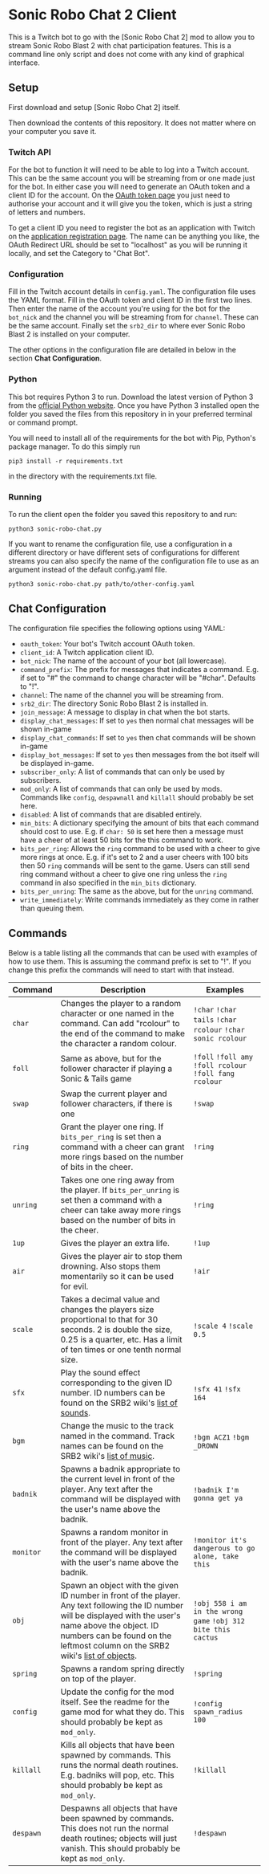 # Sonic Robo Chat 2 Client

This is a Twitch bot to go with the [Sonic Robo Chat 2] mod to allow you to
stream Sonic Robo Blast 2 with chat participation features. This is a command
line only script and does not come with any kind of graphical interface.


## Setup

First download and setup [Sonic Robo Chat 2] itself.

Then download the contents of this repository. It does not matter where on your
computer you save it.


### Twitch API

For the bot to function it will need to be able to log into a Twitch account.
This can be the same account you will be streaming from or one made just for the
bot. In either case you will need to generate an OAuth token and a client ID for
the account. On the [OAuth token page] you just need to authorise your account
and it will give you the token, which is just a string of letters and numbers.

To get a client ID you need to register the bot as an application with Twitch
on the [application registration page]. The name can be anything you like, the
OAuth Redirect URL should be set to "localhost" as you will be running it
locally, and set the Category to "Chat Bot".

[OAuth token page]: https://twitchapps.com/tmi/
[application registration page]: https://dev.twitch.tv/console/apps/create

### Configuration

Fill in the Twitch account details in `config.yaml`. The configuration file uses
the YAML format. Fill in the OAuth token and client ID in the first two lines.
Then enter the name of the account you're using for the bot for the `bot_nick`
and the channel you will be streaming from for `channel`. These can be the same
account. Finally set the `srb2_dir` to where ever Sonic Robo Blast 2 is
installed on your computer.

The other options in the configuration file are detailed in below in the section
**Chat Configuration**.


### Python

This bot requires Python 3 to run. Download the latest version of Python 3 from
the [official Python website]. Once you have Python 3 installed open the folder
you saved the files from this repository in in your preferred terminal or
command prompt.

You will need to install all of the requirements for the bot with Pip, Python's
package manager. To do this simply run

`pip3 install -r requirements.txt`

in the directory with the requirements.txt file.


[official Python website]: https://python.org

### Running

To run the client open the folder you saved this repository to and run:

`python3 sonic-robo-chat.py`

If you want to rename the configuration file, use a configuration in a different
directory or have different sets of configurations for different streams you can
also specify the name of the configuration file to use as an argument instead of
the default config.yaml file.

`python3 sonic-robo-chat.py path/to/other-config.yaml`


## Chat Configuration

The configuration file specifies the following options using YAML:

* `oauth_token`: Your bot's Twitch account OAuth token.
* `client_id`: A Twitch application client ID.
* `bot_nick`: The name of the account of your bot (all lowercase).
* `command_prefix`: The prefix for messages that indicates a command. E.g. if
  set to "#" the command to change character will be "#char". Defaults to "!".
* `channel`: The name of the channel you will be streaming from.
* `srb2_dir`: The directory Sonic Robo Blast 2 is installed in.
* `join_message`: A message to display in chat when the bot starts.
* `display_chat_messages`: If set to `yes` then normal chat messages will be
  shown in-game
* `display_chat_commands`: If set to `yes` then chat commands will be shown
  in-game
* `display_bot_messages`: If set to `yes` then messages from the bot itself will
  be displayed in-game.
* `subscriber_only`: A list of commands that can only be used by subscribers.
* `mod_only`: A list of commands that can only be used by mods. Commands like
  `config`, `despawnall` and `killall` should probably be set here.
* `disabled`: A list of commands that are disabled entirely.
* `min_bits`: A dictionary specifying the amount of bits that each command should
  cost to use. E.g. if `char: 50` is set here then a message must have a cheer
  of at least 50 bits for the this command to work.
* `bits_per_ring`: Allows the `ring` command to be used with a cheer to give 
  more rings at once. E.g. if it's set to 2 and a user cheers with 100 bits then
  50 `ring` commands will be sent to the game. Users can still send ring command
  without a cheer to give one ring unless the `ring` command in also specified
  in the `min_bits` dictionary.
* `bits_per_unring`: The same as the above, but for the `unring` command.
* `write_immediately`: Write commands immediately as they come in rather than
  queuing them.

## Commands

Below is a table listing all the commands that can be used with examples of how
to use them. This is assuming the command prefix is set to "!". If you change
this prefix the commands will need to start with that instead.

| Command   | Description                                                                                                                                                                                                                                     | Examples                                                      |
|-----------|-------------------------------------------------------------------------------------------------------------------------------------------------------------------------------------------------------------------------------------------------|---------------------------------------------------------------|
| `char`    | Changes the player to a random character or one named in the command. Can add "rcolour" to the end of the command to make the character a random colour.                                                                                        | `!char` `!char tails` `!char rcolour` `!char sonic rcolour`   |
| `foll`    | Same as above, but for the follower character if playing a Sonic & Tails game                                                                                                                                                                   | `!foll` `!foll amy` `!foll rcolour` `!foll fang rcolour`      |
| `swap`    | Swap the current player and follower characters, if there is one                                                                                                                                                                                | `!swap`                                                       |
| `ring`    | Grant the player one ring. If `bits_per_ring` is set then a command with a cheer can grant more rings based on the number of bits in the cheer.                                                                                                 | `!ring`                                                       |
| `unring`  | Takes one one ring away from the player. If `bits_per_unring` is set then a command with a cheer can take away more rings based on the number of bits in the cheer.                                                                             | `!ring`                                                       |
| `1up`     | Gives the player an extra life.                                                                                                                                                                                                                 | `!1up`                                                        |
| `air`     | Gives the player air to stop them drowning. Also stops them momentarily so it can be used for evil.                                                                                                                                             | `!air`                                                        |
| `scale`   | Takes a decimal value and changes the players size proportional to that for 30 seconds. 2 is double the size, 0.25 is a quarter, etc. Has a limit of ten times or one tenth normal size.                                                        | `!scale 4` `!scale 0.5`                                       |
| `sfx`     | Play the sound effect corresponding to the given ID number. ID numbers can be found on the SRB2 wiki's [list of sounds].                                                                                                                        | `!sfx 41` `!sfx 164`                                          |
| `bgm`     | Change the music to the track named in the command. Track names can be found on the SRB2 wiki's [list of music].                                                                                                                                | `!bgm ACZ1` `!bgm _DROWN`                                     |
| `badnik`  | Spawns a badnik appropriate to the current level in front of the player. Any text after the command will be displayed with the user's name above the badnik.                                                                                    | `!badnik I'm gonna get ya`                                    |
| `monitor` | Spawns a random monitor in front of the player. Any text after the command will be displayed with the user's name above the badnik.                                                                                                             | `!monitor it's dangerous to go alone, take this`              |
| `obj`     | Spawn an object with the given ID number in front of the player. Any text following the ID number will be displayed with the user's name above the object. ID numbers can be found on the leftmost column on the SRB2 wiki's [list of objects]. | `!obj 558 i am in the wrong game` `!obj 312 bite this cactus` |
| `spring`  | Spawns a random spring directly on top of the player.                                                                                                                                                                                           | `!spring`                                                     |
| `config`  | Update the config for the mod itself. See the readme for the game mod for what they do. This should probably be kept as `mod_only`.                                                                                                             | `!config spawn_radius 100`                                    |
| `killall` | Kills all objects that have been spawned by commands. This runs the normal death routines. E.g. badniks will pop, etc. This should probably be kept as `mod_only`.                                                                              | `!killall`                                                    |
| `despawn` | Despawns all objects that have been spawned by commands. This does not run the normal death routines; objects will just vanish. This should probably be kept as `mod_only`.                                                                     | `!despawn`                                                    |

[list of sounds]: https://wiki.srb2.org/wiki/List_of_sounds
[list of music]: https://wiki.srb2.org/wiki/List_of_music
[list of objects]: https://wiki.srb2.org/wiki/List_of_Object_types
